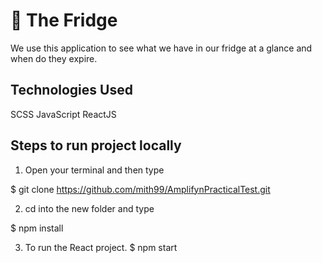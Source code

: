 # 🍔 The Fridge

We use this application to see what we have in our fridge at a glance and when do they expire.

## Technologies Used
SCSS
JavaScript
ReactJS

## Steps to run project locally

1. Open your terminal and then type

 $ git clone https://github.com/mith99/AmplifynPracticalTest.git


2. cd into the new folder and type

 $ npm install


3. To run the React project.
 $ npm start




